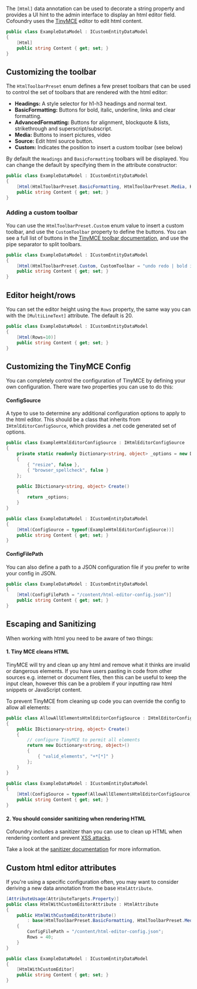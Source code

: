 ﻿The `[Html]` data annotation can be used to decorate a string property and provides a UI hint to the admin interface to display an html editor field. Cofoundry uses the [TinyMCE](https://www.tinymce.com/) editor to edit html content.

```csharp
public class ExampleDataModel : ICustomEntityDataModel
{
    [Html]
    public string Content { get; set; }
}
```

## Customizing the toolbar

The `HtmlToolbarPreset` enum defines a few preset toolbars that can be used to control the set of toolbars that are rendered with the html editor:

- **Headings:** A style selector for h1-h3 headings and normal text.
- **BasicFormatting:** Buttons for bold, italic, underline, links  and clear formatting.
- **AdvancedFormatting:** Buttons for alignment, blockquote & lists, strikethrough and superscript/subscript.
- **Media:** Buttons to insert pictures, video
- **Source:** Edit html source button.
- **Custom:** Indicates the position to insert a custom toolbar (see below)

By default the `Headings` and `BasicFormatting` toolbars will be displayed. You can change the default by specifying them in the attribute constructor:

```csharp
public class ExampleDataModel : ICustomEntityDataModel
{
    [Html(HtmlToolbarPreset.BasicFormatting, HtmlToolbarPreset.Media, HtmlToolbarPreset.Source)]
    public string Content { get; set; }
}
```

### Adding a custom toolbar

You can use the `HtmlToolbarPreset.Custom` enum value to insert a custom toolbar, and use the `CustomToolbar` property to define the buttons. You can see a full list of buttons in the [TinyMCE toolbar documentation](https://www.tinymce.com/docs/advanced/editor-control-identifiers/#toolbarcontrols), and use the pipe separator to split toolbars.

```csharp
public class ExampleDataModel : ICustomEntityDataModel
{
    [Html(HtmlToolbarPreset.Custom, CustomToolbar = "undo redo | bold italic underline | link unlink")]
    public string Content { get; set; }
}
```

## Editor height/rows

You can set the editor height using the `Rows` property, the same way you can with the `[MultiLineText]` attribute. The default is 20.

```csharp
public class ExampleDataModel : ICustomEntityDataModel
{
    [Html(Rows=10)]
    public string Content { get; set; }
}
```

## Customizing the TinyMCE Config

You can completely control the configuration of TinyMCE by defining your own configuration. There ware two properties you can use to do this:

#### ConfigSource

A type to use to determine any additional configuration options to apply to the html editor. This should be a class that inherits from `IHtmlEditorConfigSource`, which provides a .net code generated set of options.

```csharp
public class ExampleHtmlEditorConfigSource : IHtmlEditorConfigSource
{
    private static readonly Dictionary<string, object> _options = new Dictionary<string, object>()
    {
        { "resize", false },
        { "browser_spellcheck", false }
    };

    public IDictionary<string, object> Create()
    {
        return _options;
    }
}

public class ExampleDataModel : ICustomEntityDataModel
{
    [Html(ConfigSource = typeof(ExampleHtmlEditorConfigSource))]
    public string Content { get; set; }
}
```

#### ConfigFilePath

You can also define a path to a JSON configuration file if you prefer to write your config in JSON.

```csharp
public class ExampleDataModel : ICustomEntityDataModel
{
    [Html(ConfigFilePath = "/content/html-editor-config.json")]
    public string Content { get; set; }
}
```

## Escaping and Sanitizing

When working with html you need to be aware of two things:

#### 1. Tiny MCE cleans HTML

TinyMCE will try and clean up any html and remove what it thinks are invalid or dangerous elements. If you have users pasting in code from other sources e.g. internet or document files, then this can be useful to keep the input clean, however this can be a problem if your inputting raw html snippets or JavaScript content.

To prevent TinyMCE from cleaning up code you can override the config to allow all elements:

```csharp
public class AllowAllElementsHtmlEditorConfigSource : IHtmlEditorConfigSource
{
    public IDictionary<string, object> Create()
    {
        // configure TinyMCE to permit all elements
        return new Dictionary<string, object>() 
        {
            { "valid_elements", "+*[*]" }
        };
    }
}

public class ExampleDataModel : ICustomEntityDataModel
{
    [Html(ConfigSource = typeof(AllowAllElementsHtmlEditorConfigSource))]
    public string Content { get; set; }
}
```

#### 2. You should consider sanitizing when rendering HTML

Cofoundry includes a sanitizer than you can use to clean up HTML when rendering content and prevent [XSS attacks](https://www.owasp.org/index.php/Cross-site_Scripting_(XSS)). 

Take a look at the [sanitizer documentation](/framework/html-sanitizer) for more information.

## Custom html editor attributes

If you're using a specific configuration often, you may want to consider deriving a new data annotation from the base `HtmlAttribute`.

```csharp
[AttributeUsage(AttributeTargets.Property)]
public class HtmlWithCustomEditorAttribute : HtmlAttribute
{
    public HtmlWithCustomEditorAttribute()
        : base(HtmlToolbarPreset.BasicFormatting, HtmlToolbarPreset.Media, HtmlToolbarPreset.Source)
    {
        ConfigFilePath = "/content/html-editor-config.json";
        Rows = 40;
    }
}

public class ExampleDataModel : ICustomEntityDataModel
{
    [HtmlWithCustomEditor]
    public string Content { get; set; }
}
```
